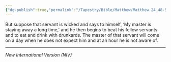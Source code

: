 ```yaml
---
{"dg-publish":true,"permalink":"/Tapestry/Bible/Matthew/Matthew 24_48-50/","title":"Matthew 24:48-50","hide":true,"tags":["bible-verse","bible-verse"],"dgHomeLink":true,"dgShowLocalGraph":true,"dgEnableSearch":true}
---
```


But suppose that servant is wicked and says to himself, ‘My master is staying away a long time,’ and he then begins to beat his fellow servants and to eat and drink with drunkards. The master of that servant will come on a day when he does not expect him and at an hour he is not aware of.

---
*New International Version (NIV)*